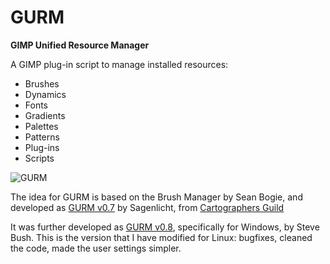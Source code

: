 # GURM
**GIMP Unified Resource Manager**

A GIMP plug-in script to manage installed resources:

* Brushes
* Dynamics
* Fonts
* Gradients
* Palettes
* Patterns
* Plug-ins
* Scripts

![GURM](~/tmp/uploads/gurm-scrot.png)

The idea for GURM is based on the Brush Manager by Sean Bogie, and developed
as [GURM v0.7](http://registry.gimp.org/node/13473) by Sagenlicht, from [Cartographers Guild](http://cartographersguild.com)

It was further developed as [GURM v0.8](http://gimpscripts.com/2012/10/gurm-gimp-unified-resource-manager/), specifically for
Windows, by Steve Bush. This is the version that I have modified for Linux: bugfixes, cleaned the code, made the user
settings simpler.
